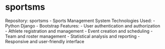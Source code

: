 # sportsms
Repository: sportsms - Sports Management System Technologies Used: - Python Django - Bootstrap  Features: - User authentication and authorization - Athlete registration and management - Event creation and scheduling - Team and roster management - Statistical analysis and reporting - Responsive and user-friendly interface  
